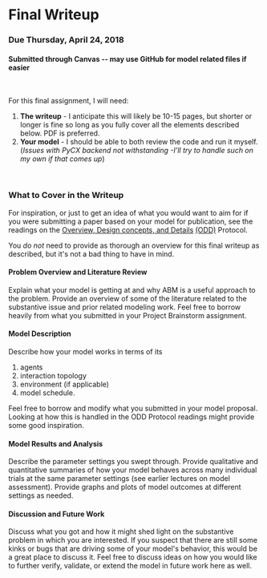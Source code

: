 # Final Writeup

### Due Thursday, April 24, 2018 
#### Submitted through Canvas -- may use GitHub for model related files if easier

&nbsp; 

For this final assignment, I will need:

1) __The writeup__ - I anticipate this will likely be 10-15 pages, but shorter or longer is fine so long as you fully cover all the elements described below. PDF is preferred.
2) __Your model__ - I should be able to both review the code and run it myself. (_Issues with PyCX backend not withstanding -I'll try to handle such on my own if that comes up_)

&nbsp; 


### What to Cover in the Writeup

For inspiration, or just to get an idea of what you would want to aim for if you were submitting a paper based on your model for publication, 
see the readings on the [Overview, Design concepts, and Details](https://github.com/lynetteshaw/cscs-530-wi2017/blob/master/Readings/ODD_update.pdf)
[(ODD)](https://github.com/lynetteshaw/cscs-530-wi2017/blob/master/Readings/ODD_update.pdf) Protocol.

You _do not_ need to provide as thorough an overview for this final writeup as described, but it's not a bad thing to have in mind.

#### Problem Overview and Literature Review

Explain what your model is getting at and why ABM is a useful approach to the problem. Provide an overview of some of the literature 
related to the substantive issue and prior related modeling work. Feel free to borrow heavily from what you submitted in your 
Project Brainstorm assignment.


#### Model Description

Describe how your model works in terms of its 

1) agents
2) interaction topology 
3) environment (if applicable)
4) model schedule. 

Feel free to borrow and modify what you submitted in your model proposal. Looking at how this is handled in the ODD Protocol readings might 
provide some good inspiration.

#### Model Results and Analysis

Describe the parameter settings you swept through. Provide qualitative and quantitative summaries of how your model behaves 
across many individual trials at the same parameter settings (see earlier lectures on model assessment). Provide graphs and plots 
of model outcomes at different settings as needed.


#### Discussion and Future Work

Discuss what you got and how it might shed light on the substantive problem in which you are interested. If you suspect that there are still
some kinks or bugs that are driving some of your model's behavior, this would be a great place to discuss it. Feel free to discuss ideas
on how you would like to further verify, validate, or extend the model in future work here as well.


